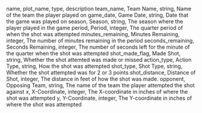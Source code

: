 name, plot_name, type, description
team_name, Team Name, string, Name of the team the player played on
game_date, Game Date, string, Date that the game was played on
season, Season, string, The season where the player played in the game
period, Period, integer, The quarter period of when the shot was attempted
minutes_remaining, Minutes Remaining, integer, The number of minutes remaining in the period 
seconds_remaining, Seconds Remaining, integer, The number of seconds left for the minute of the quarter when the shot was attempted
shot_made_flag, Made Shot, string, Whether the shot attemted was made or missed
action_type, Action Type, string, How the shot was attempted
shot_type, Shot Type, string, Whether the shot attempted was for 2 or 3 points
shot_distance, Distance of Shot, integer, The distance in feet of how the shot was made.
opponent, Opposing Team, string, The name of the team the player attempted the shot against
x, X-Coordinate, integer, The X-coordinate in inches of where the shot was attempted
y, Y-Coordinate, integer, The Y-coordinate in inches of where the shot was attempted
